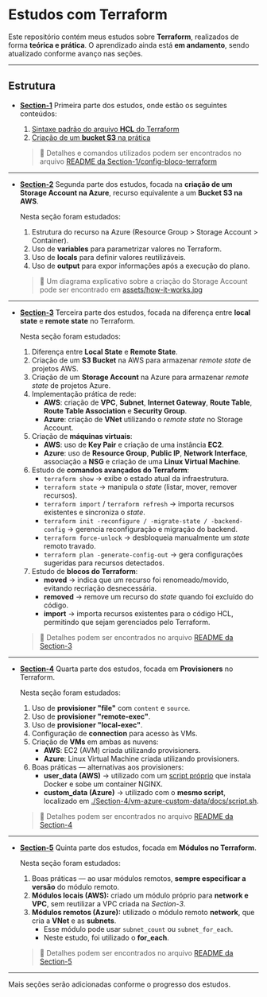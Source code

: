 # Estudos com Terraform

Este repositório contém meus estudos sobre **Terraform**, realizados de forma **teórica e prática**.
O aprendizado ainda está **em andamento**, sendo atualizado conforme avanço nas seções.

---

## Estrutura

- **[Section-1](./Section-1)**
  Primeira parte dos estudos, onde estão os seguintes conteúdos:
  1. [Sintaxe padrão do arquivo **HCL** do Terraform](./Section-1/sintaxe-terraform)
  2. [Criação de um **bucket S3** na prática](./Section-1/config-bloco-terraform)

  > 📌 Detalhes e comandos utilizados podem ser encontrados no arquivo
  > [README da Section-1/config-bloco-terraform](./Section-1/config-bloco-terraform/README.md)

---

- **[Section-2](./Section-2)**
  Segunda parte dos estudos, focada na **criação de um Storage Account na Azure**, recurso equivalente a um **Bucket S3 na AWS**.

  Nesta seção foram estudados:
  1. Estrutura do recurso na Azure (Resource Group > Storage Account > Container).
  2. Uso de **variables** para parametrizar valores no Terraform.
  3. Uso de **locals** para definir valores reutilizáveis.
  4. Uso de **output** para expor informações após a execução do plano.

  > 📌 Um diagrama explicativo sobre a criação do Storage Account pode ser encontrado em
  > [assets/how-it-works.jpg](./Section-2/assets/how-it-works.jpg)

---

- **[Section-3](./Section-3)**
  Terceira parte dos estudos, focada na diferença entre **local state** e **remote state** no Terraform.

  Nesta seção foram estudados:
  1. Diferença entre **Local State** e **Remote State**.
  2. Criação de um **S3 Bucket** na AWS para armazenar *remote state* de projetos AWS.
  3. Criação de um **Storage Account** na Azure para armazenar *remote state* de projetos Azure.
  4. Implementação prática de rede:
     - **AWS**: criação de **VPC**, **Subnet**, **Internet Gateway**, **Route Table**, **Route Table Association** e **Security Group**.
     - **Azure**: criação de **VNet** utilizando o *remote state* no Storage Account.
  5. Criação de **máquinas virtuais**:
     - **AWS**: uso de **Key Pair** e criação de uma instância **EC2**.
     - **Azure**: uso de **Resource Group**, **Public IP**, **Network Interface**, associação a **NSG** e criação de uma **Linux Virtual Machine**.
  6. Estudo de **comandos avançados do Terraform**:
     - `terraform show` → exibe o estado atual da infraestrutura.
     - `terraform state` → manipula o *state* (listar, mover, remover recursos).
     - `terraform import` / `terraform refresh` → importa recursos existentes e sincroniza o *state*.
     - `terraform init -reconfigure / -migrate-state / -backend-config` → gerencia reconfiguração e migração do backend.
     - `terraform force-unlock` → desbloqueia manualmente um *state* remoto travado.
     - `terraform plan -generate-config-out` → gera configurações sugeridas para recursos detectados.
  7. Estudo de **blocos do Terraform**:
     - **moved** → indica que um recurso foi renomeado/movido, evitando recriação desnecessária.
     - **removed** → remove um recurso do *state* quando foi excluído do código.
     - **import** → importa recursos existentes para o código HCL, permitindo que sejam gerenciados pelo Terraform.

  > 📌 Detalhes podem ser encontrados no arquivo
  > [README da Section-3](./Section-3/README.md)

---

- **[Section-4](./Section-4)**
  Quarta parte dos estudos, focada em **Provisioners** no Terraform.

  Nesta seção foram estudados:
  1. Uso de **provisioner "file"** com `content` e `source`.
  2. Uso de **provisioner "remote-exec"**.
  3. Uso de **provisioner "local-exec"**.
  4. Configuração de **connection** para acesso às VMs.
  5. Criação de **VMs** em ambas as nuvens:
     - **AWS**: EC2 (AVM) criada utilizando provisioners.
     - **Azure**: Linux Virtual Machine criada utilizando provisioners.
  6. Boas práticas — alternativas aos provisioners:
     - **user_data (AWS)** → utilizado com um [script próprio](./Section-4/vm-aws-user-data/docs/script.sh) que instala Docker e sobe um container NGINX.
     - **custom_data (Azure)** → utilizado com o **mesmo script**, localizado em [./Section-4/vm-azure-custom-data/docs/script.sh](./Section-4/vm-azure-custom-data/docs/script.sh).

  > 📌 Detalhes podem ser encontrados no arquivo
  > [README da Section-4](./Section-4/README.md)

---

- **[Section-5](./Section-5)**
  Quinta parte dos estudos, focada em **Módulos no Terraform**.

  Nesta seção foram estudados:
  1. Boas práticas — ao usar módulos remotos, **sempre especificar a versão** do módulo remoto.
  2. **Módulos locais (AWS):** criado um módulo próprio para **network e VPC**, sem reutilizar a VPC criada na *Section-3*.
  3. **Módulos remotos (Azure):** utilizado o módulo remoto **network**, que cria a **VNet** e as **subnets**.
     - Esse módulo pode usar `subnet_count` ou `subnet_for_each`.
     - Neste estudo, foi utilizado o **for_each**.

  > 📌 Detalhes podem ser encontrados no arquivo
  > [README da Section-5](./Section-5/README.md)

---

Mais seções serão adicionadas conforme o progresso dos estudos.
